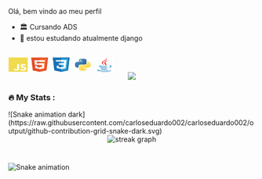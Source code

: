 Olá, bem vindo ao meu perfil
- 🏛 Cursando ADS
- 🌱 estou estudando atualmente django

<div style="display: inline_block"><br>
  <img align="center" alt="Js" height="30" width="40" src="https://raw.githubusercontent.com/devicons/devicon/master/icons/javascript/javascript-plain.svg">
  <img align="center" alt="HTML" height="30" width="40" src="https://raw.githubusercontent.com/devicons/devicon/master/icons/html5/html5-original.svg">
  <img align="center" alt="CSS" height="30" width="40" src="https://raw.githubusercontent.com/devicons/devicon/master/icons/css3/css3-original.svg">
  <img align="center" alt="Python" height="30" width="40" src="https://raw.githubusercontent.com/devicons/devicon/master/icons/python/python-original.svg">
  <img align="center" alt="Java" height="30" width="40" src="https://raw.githubusercontent.com/devicons/devicon/master/icons/java/java-original.svg">
</div>

<div align="center">
  <img height="150" src="https://media.giphy.com/media/M9gbBd9nbDrOTu1Mqx/giphy.gif"  />
</div>

###
<h3 align="left">🔥   My Stats :</h3>
![Snake animation dark](https://raw.githubusercontent.com/carloseduardo002/carloseduardo002/output/github-contribution-grid-snake-dark.svg)



<div align="center">
  <img src="https://streak-stats.demolab.com?user=carloseduardo002&locale=en&mode=daily&theme=dark&hide_border=false&border_radius=5&order=3" height="220" alt="streak graph"  />
</div>

###

###

###

<br clear="both">

<img src="https://raw.githubusercontent.com/maurodesouza/maurodesouza/output/snake.svg" alt="Snake animation" />

###
